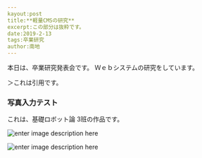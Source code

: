 ```yaml
---
kayout:post
title:**軽量CMSの研究**
excerpt:この部分は抜粋です。
date:2019-2-13
tags:卒業研究
author:南地
---
```


本日は、卒業研究発表会です。
Ｗｅｂシステムの研究をしています。

＞これは引用です。

### 写真入力テスト
これは、基礎ロボット論 3班の作品です。

![enter image description here](https://drive.google.com/drive/folders/1pZ7cZKjdCMK9xIrjJMKWi8X6bVuKL3A7)

![enter image description here](https://lh3.googleusercontent.com/OApg6-68hcU4sC_fqKFuLBkCNUTrJn_MVS7FU6UY0_HHbdzJxwYzJrMlPeN0x0KLUt5CQ9EFGp9M "robotarm")
<!--stackedit_data:
eyJoaXN0b3J5IjpbLTEyNzIzMzc4MTJdfQ==
-->
